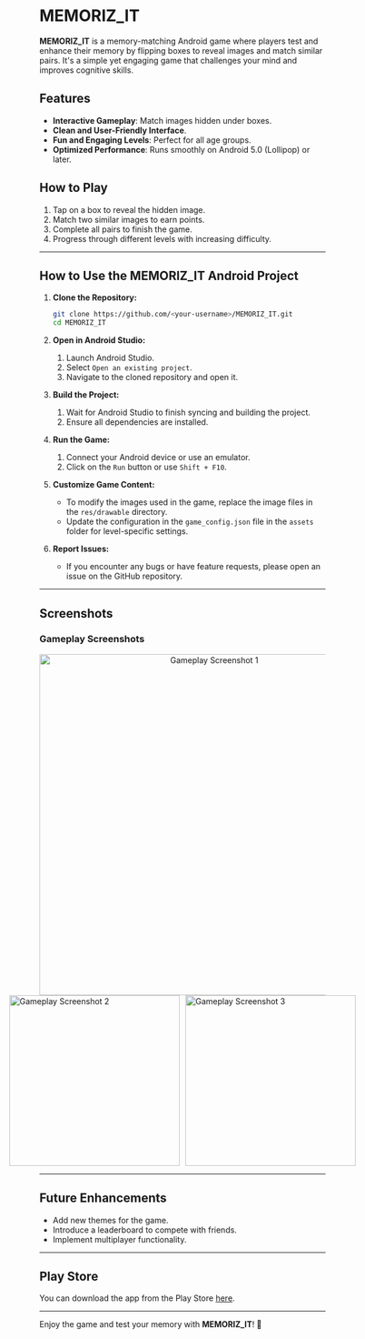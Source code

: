 # MEMORIZ_IT

**MEMORIZ_IT** is a memory-matching Android game where players test and enhance their memory by flipping boxes to reveal images and match similar pairs. It's a simple yet engaging game that challenges your mind and improves cognitive skills.

## Features

- **Interactive Gameplay**: Match images hidden under boxes.
- **Clean and User-Friendly Interface**.
- **Fun and Engaging Levels**: Perfect for all age groups.
- **Optimized Performance**: Runs smoothly on Android 5.0 (Lollipop) or later.

## How to Play

1. Tap on a box to reveal the hidden image.
2. Match two similar images to earn points.
3. Complete all pairs to finish the game.
4. Progress through different levels with increasing difficulty.

---

## How to Use the MEMORIZ_IT Android Project

1. **Clone the Repository:**
    ```sh
    git clone https://github.com/<your-username>/MEMORIZ_IT.git
    cd MEMORIZ_IT
    ```

2. **Open in Android Studio:**
    1. Launch Android Studio.
    2. Select `Open an existing project`.
    3. Navigate to the cloned repository and open it.

3. **Build the Project:**
    1. Wait for Android Studio to finish syncing and building the project.
    2. Ensure all dependencies are installed.

4. **Run the Game:**
    1. Connect your Android device or use an emulator.
    2. Click on the `Run` button or use `Shift + F10`.

5. **Customize Game Content:**
    - To modify the images used in the game, replace the image files in the `res/drawable` directory.
    - Update the configuration in the `game_config.json` file in the `assets` folder for level-specific settings.

6. **Report Issues:**
    - If you encounter any bugs or have feature requests, please open an issue on the GitHub repository.

---

## Screenshots

### Gameplay Screenshots

<div style="text-align: center;">
    <img src="https://github.com/<your-username>/MEMORIZ_IT/assets/screenshot1.png" alt="Gameplay Screenshot 1" style="width: 600px; height: auto;">
</div>
<div style="display: flex; justify-content: center;">
    <img src="https://github.com/<your-username>/MEMORIZ_IT/assets/screenshot2.png" alt="Gameplay Screenshot 2" style="width: 300px; height: auto; margin-right: 10px;">
    <img src="https://github.com/<your-username>/MEMORIZ_IT/assets/screenshot3.png" alt="Gameplay Screenshot 3" style="width: 300px; height: auto;">
</div>

---

## Future Enhancements

- Add new themes for the game.
- Introduce a leaderboard to compete with friends.
- Implement multiplayer functionality.

---

## Play Store

You can download the app from the Play Store [here](https://play.google.com/store/apps/details?id=com.yourdomain.memorize_it).

---

Enjoy the game and test your memory with **MEMORIZ_IT**! 🚀
